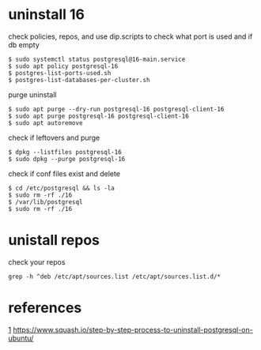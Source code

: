 # uninstall 16
check policies, repos, and use dip.scripts to check what port is used and if db empty 
```
$ sudo systemctl status postgresql@16-main.service
$ sudo apt policy postgresql-16
$ postgres-list-ports-used.sh
$ postgres-list-databases-per-cluster.sh
```
purge uninstall
```
$ sudo apt purge --dry-run postgresql-16 postgresql-client-16
$ sudo apt purge postgresql-16 postgresql-client-16
$ sudo apt autoremove
```
check if leftovers and purge
```
$ dpkg --listfiles postgresql-16
$ sudo dpkg --purge postgresql-16
```
check if conf files exist and delete
```
$ cd /etc/postgresql && ls -la
$ sudo rm -rf ./16
$ /var/lib/postgresql
$ sudo rm -rf ./16
```
# unistall repos
check your repos
```
grep -h ^deb /etc/apt/sources.list /etc/apt/sources.list.d/*
```

# references
[1]: https://www.squash.io/step-by-step-process-to-uninstall-postgresql-on-ubuntu/

[1] https://www.squash.io/step-by-step-process-to-uninstall-postgresql-on-ubuntu/